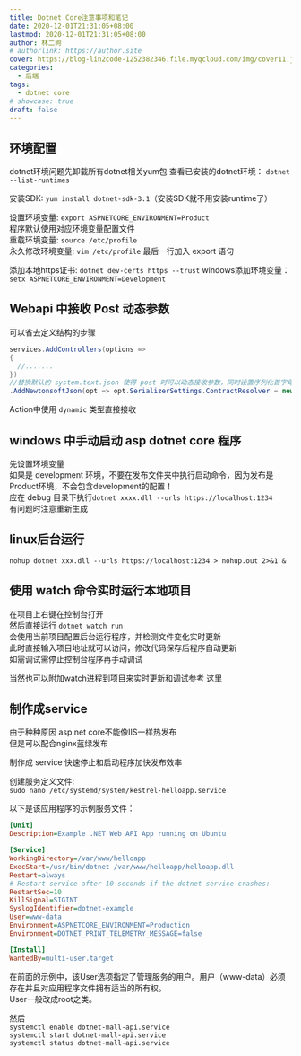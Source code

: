 ```yaml
---
title: Dotnet Core注意事项和笔记
date: 2020-12-01T21:31:05+08:00
lastmod: 2020-12-01T21:31:05+08:00
author: 林二狗
# authorlink: https://author.site
cover: https://blog-lin2code-1252382346.file.myqcloud.com/img/cover11.jpg
categories:
  - 后端
tags:
  - dotnet core
# showcase: true
draft: false
---
```


## 环境配置

dotnet环境问题先卸载所有dotnet相关yum包
查看已安装的dotnet环境： `dotnet --list-runtimes`  

安装SDK: `yum install dotnet-sdk-3.1`（安装SDK就不用安装runtime了）

设置环境变量: `export ASPNETCORE_ENVIRONMENT=Product`  
程序默认使用对应环境变量配置文件  
重载环境变量: `source /etc/profile`  
永久修改环境变量: `vim /etc/profile` 最后一行加入 export 语句  

添加本地https证书: `dotnet dev-certs https --trust`
windows添加环境变量：`setx ASPNETCORE_ENVIRONMENT=Development`

## Webapi 中接收 Post 动态参数

可以省去定义结构的步骤

```c#
services.AddControllers(options =>
{
  //.......
})
//替换默认的 system.text.json 使得 post 时可以动态接收参数，同时设置序列化首字母不小写
.AddNewtonsoftJson(opt => opt.SerializerSettings.ContractResolver = new DefaultContractResolver());
```

Action中使用 `dynamic` 类型直接接收

## windows 中手动启动 asp dotnet core 程序

先设置环境变量  
如果是 development 环境，不要在发布文件夹中执行启动命令，因为发布是Product环境，不会包含development的配置！  
应在 debug 目录下执行`dotnet xxxx.dll --urls https://localhost:1234`  
有问题时注意重新生成  

## linux后台运行

`nohup dotnet xxx.dll --urls https://localhost:1234 > nohup.out 2>&1 &`

## 使用 watch 命令实时运行本地项目

在项目上右键在控制台打开  
然后直接运行 `dotnet watch run`  
会使用当前项目配置后台运行程序，并检测文件变化实时更新  
此时直接输入项目地址就可以访问，修改代码保存后程序自动更新  
如需调试需停止控制台程序再手动调试  

当然也可以附加watch进程到项目来实时更新和调试参考 [这里](https://dotnetcoretutorials.com/2020/01/01/live-coding-net-core-using-dotnet-watch/)

## 制作成service

由于种种原因 asp.net core不能像IIS一样热发布  
但是可以配合nginx蓝绿发布  

制作成 service 快速停止和启动程序加快发布效率

创建服务定义文件:  
`sudo nano /etc/systemd/system/kestrel-helloapp.service`

以下是该应用程序的示例服务文件：

```ini
[Unit]
Description=Example .NET Web API App running on Ubuntu

[Service]
WorkingDirectory=/var/www/helloapp
ExecStart=/usr/bin/dotnet /var/www/helloapp/helloapp.dll
Restart=always
# Restart service after 10 seconds if the dotnet service crashes:
RestartSec=10
KillSignal=SIGINT
SyslogIdentifier=dotnet-example
User=www-data
Environment=ASPNETCORE_ENVIRONMENT=Production
Environment=DOTNET_PRINT_TELEMETRY_MESSAGE=false

[Install]
WantedBy=multi-user.target
```

在前面的示例中，该User选项指定了管理服务的用户。用户（www-data）必须存在并且对应用程序文件拥有适当的所有权。  
User一般改成root之类。

然后  
`systemctl enable dotnet-mall-api.service`  
`systemctl start dotnet-mall-api.service`  
`systemctl status dotnet-mall-api.service`

